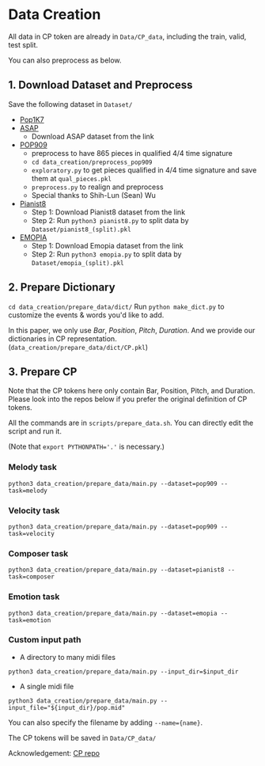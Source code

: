 # Data Creation

All data in CP token are already in `Data/CP_data`, including the train, valid, test split.

You can also preprocess as below.

## 1. Download Dataset and Preprocess
Save the following dataset in `Dataset/`
* [Pop1K7](https://github.com/YatingMusic/compound-word-transformer)
* [ASAP](https://github.com/fosfrancesco/asap-dataset)
  * Download ASAP dataset from the link
* [POP909](https://github.com/music-x-lab/POP909-Dataset)
  * preprocess to have 865 pieces in qualified 4/4 time signature
  * ```cd data_creation/preprocess_pop909```
  * ```exploratory.py``` to get pieces qualified in 4/4 time signature and save them at ```qual_pieces.pkl```
  * ```preprocess.py``` to realign and preprocess
  * Special thanks to Shih-Lun (Sean) Wu
* [Pianist8](https://zenodo.org/record/5089279)
  * Step 1: Download Pianist8 dataset from the link
  * Step 2: Run `python3 pianist8.py` to split data by `Dataset/pianist8_(split).pkl`
* [EMOPIA](https://annahung31.github.io/EMOPIA/)
  * Step 1: Download Emopia dataset from the link
  * Step 2: Run `python3 emopia.py` to split data by `Dataset/emopia_(split).pkl`

## 2. Prepare Dictionary

```cd data_creation/prepare_data/dict/```
Run ```python make_dict.py```  to customize the events & words you'd like to add.

In this paper, we only use *Bar*, *Position*, *Pitch*, *Duration*.  And we provide our dictionaries in CP representation. (```data_creation/prepare_data/dict/CP.pkl```)

## 3. Prepare CP
Note that the CP tokens here only contain Bar, Position, Pitch, and Duration.  Please look into the repos below if you prefer the original definition of CP tokens.

All the commands are in ```scripts/prepare_data.sh```. You can directly edit the script and run it.

(Note that `export PYTHONPATH='.'` is necessary.)

### Melody task
```
python3 data_creation/prepare_data/main.py --dataset=pop909 --task=melody
```

### Velocity task
```
python3 data_creation/prepare_data/main.py --dataset=pop909 --task=velocity
```

### Composer task
```
python3 data_creation/prepare_data/main.py --dataset=pianist8 --task=composer
```

### Emotion task
```
python3 data_creation/prepare_data/main.py --dataset=emopia --task=emotion
```

### Custom input path
* A directory to many midi files
```
python3 data_creation/prepare_data/main.py --input_dir=$input_dir
```

* A single midi file
```
python3 data_creation/prepare_data/main.py --input_file="${input_dir}/pop.mid"
```

You can also specify the filename by adding `--name={name}`.

The CP tokens will be saved in ```Data/CP_data/```

Acknowledgement: [CP repo](https://github.com/YatingMusic/compound-word-transformer)
